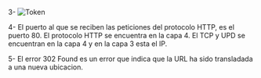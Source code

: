 
3- ![Token](https://github.com/LucasFornaroli/despliegue-de-aplicaciones-web/assets/144775513/c6181735-4998-4a57-97c8-b77aaacc8576)

4- El puerto al que se reciben las peticiones del protocolo HTTP, es el puerto 80. El protocolo HTTP se encuentra en la capa 4. El TCP  y UPD se encuentran en la capa 4 y en la capa 3 esta el IP.

5- El error 302 Found es un error que indica que la URL ha sido transladada a una nueva ubicacion. 
